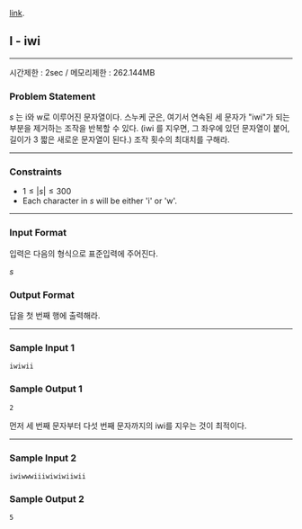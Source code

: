 [link](http://tdpc.contest.atcoder.jp/tasks/tdpc_iwi).

## I - iwi

----------

시간제한 : 2sec / 메모리제한 : 262.144MB

### Problem Statement

$s$ 는 i와 w로 이루어진 문자열이다. 스누케 군은, 여기서 연속된 세 문자가 "iwi"가 되는 부분을 제거하는 조작을 반복할 수 있다. (iwi 를 지우면, 그 좌우에 있던 문자열이 붙어, 길이가 3 짧은 새로운 문자열이 된다.)
조작 횟수의 최대치를 구해라.

----------

### Constraints

* $1 ≤ |s| ≤ 300$
* Each character in $s$ will be either 'i' or 'w'.

----------

### Input Format

입력은 다음의 형식으로 표준입력에 주어진다.

>
$s$

### Output Format

답을 첫 번째 행에 출력해라.

----------

### Sample Input 1

```
iwiwii
```

### Sample Output 1

```
2
```

먼저 세 번째 문자부터 다섯 번째 문자까지의 iwi를 지우는 것이 최적이다.

----------

### Sample Input 2

```
iwiwwwiiiwiwiwiiwii
```

### Sample Output 2

```
5
```
